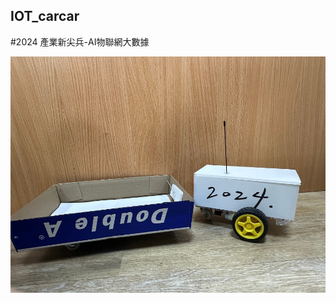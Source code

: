 ## IOT_carcar

#2024 產業新尖兵-AI物聯網大數據

![image](https://github.com/rong142/IOT_carcar/blob/main/img%26video/image.png)

